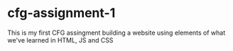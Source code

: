 # cfg-assignment-1
This is my first CFG assingment building a website using elements of what we've learned in HTML, JS and CSS
